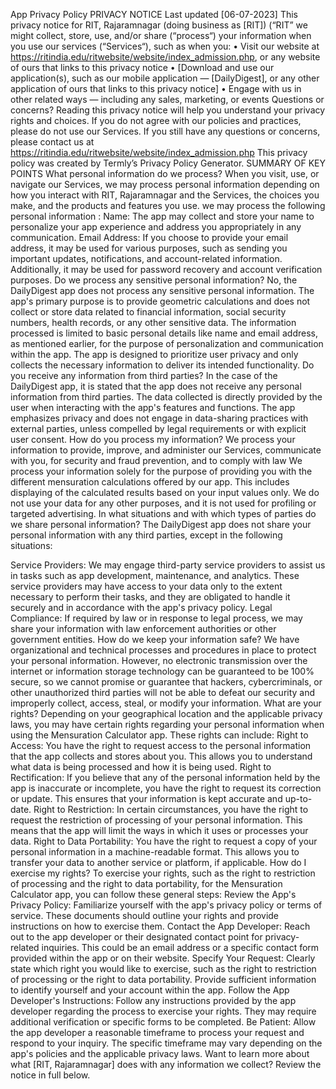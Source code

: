App Privacy Policy 
PRIVACY NOTICE
Last updated [06-07-2023]
This privacy notice for RIT, Rajaramnagar  (doing business as [RIT]) (“RIT” we might collect, store, use, and/or share (“process“) your information when you use our services (“Services“), such as when you:
•	Visit our website at https://ritindia.edu/ritwebsite/website/index_admission.php, or any website of ours that links to this privacy notice
•	[Download and use our application(s), such as our mobile application — [DailyDigest], or any other application of ours that links to this privacy notice]
•	Engage with us in other related ways ― including any sales, marketing, or events
Questions or concerns? Reading this privacy notice will help you understand your privacy rights and choices. If you do not agree with our policies and practices, please do not use our Services. If you still have any questions or concerns, please contact us at https://ritindia.edu/ritwebsite/website/index_admission.php
This privacy policy was created by Termly’s Privacy Policy Generator.
SUMMARY OF KEY POINTS
What personal information do we process? When you visit, use, or navigate our Services, we may process personal information depending on how you interact with RIT, Rajaramnagar and the Services, the choices you make, and the products and features you use.
we may process the following personal information :
Name: The app may collect and store your name to personalize your app experience and address you appropriately in any communication.
Email Address: If you choose to provide your email address, it may be used for various purposes, such as sending you important updates, notifications, and account-related information. Additionally, it may be used for password recovery and account verification purposes.
Do we process any sensitive personal information? No, the DailyDigest app does not process any sensitive personal information. The app's primary purpose is to provide geometric calculations and does not collect or store data related to financial information, social security numbers, health records, or any other sensitive data. The information processed is limited to basic personal details like name and email address, as mentioned earlier, for the purpose of personalization and communication within the app. The app is designed to prioritize user privacy and only collects the necessary information to deliver its intended functionality.
Do you receive any information from third parties? In the case of the DailyDigest app, it is stated that the app does not receive any personal information from third parties. The data collected is directly provided by the user when interacting with the app's features and functions. The app emphasizes privacy and does not engage in data-sharing practices with external parties, unless compelled by legal requirements or with explicit user consent.
How do you process my information? We process your information to provide, improve, and administer our Services, communicate with you, for security and fraud prevention, and to comply with law We process your information solely for the purpose of providing you with the different mensuration calculations offered by our app. This includes displaying of the calculated results based on your input values only. We do not use your data for any other purposes, and it is not used for profiling or targeted advertising.
In what situations and with which types of parties do we share personal information? 
The DailyDigest app does not share your personal information with any third parties, except in the following situations:

Service Providers: We may engage third-party service providers to assist us in tasks such as app development, maintenance, and analytics. These service providers may have access to your data only to the extent necessary to perform their tasks, and they are obligated to handle it securely and in accordance with the app's privacy policy.
Legal Compliance: If required by law or in response to legal process, we may share your information with law enforcement authorities or other government entities.
How do we keep your information safe? We have organizational and technical processes and procedures in place to protect your personal information. However, no electronic transmission over the internet or information storage technology can be guaranteed to be 100% secure, so we cannot promise or guarantee that hackers, cybercriminals, or other unauthorized third parties will not be able to defeat our security and improperly collect, access, steal, or modify your information.
What are your rights? Depending on your geographical location and the applicable privacy laws, you may have certain rights regarding your personal information when using the Mensuration Calculator app. These rights can include:
Right to Access: You have the right to request access to the personal information that the app collects and stores about you. This allows you to understand what data is being processed and how it is being used.
Right to Rectification: If you believe that any of the personal information held by the app is inaccurate or incomplete, you have the right to request its correction or update. This ensures that your information is kept accurate and up-to-date.
Right to Restriction: In certain circumstances, you have the right to request the restriction of processing of your personal information. This means that the app will limit the ways in which it uses or processes your data.
Right to Data Portability: You have the right to request a copy of your personal information in a machine-readable format. This allows you to transfer your data to another service or platform, if applicable.
How do I exercise my rights? To exercise your rights, such as the right to restriction of processing and the right to data portability, for the Mensuration Calculator app, you can follow these general steps:
Review the App's Privacy Policy: Familiarize yourself with the app's privacy policy or terms of service. These documents should outline your rights and provide instructions on how to exercise them.
Contact the App Developer: Reach out to the app developer or their designated contact point for privacy-related inquiries. This could be an email address or a specific contact form provided within the app or on their website.
Specify Your Request: Clearly state which right you would like to exercise, such as the right to restriction of processing or the right to data portability. Provide sufficient information to identify yourself and your account within the app.
Follow the App Developer's Instructions: Follow any instructions provided by the app developer regarding the process to exercise your rights. They may require additional verification or specific forms to be completed.
Be Patient: Allow the app developer a reasonable timeframe to process your request and respond to your inquiry. The specific timeframe may vary depending on the app's policies and the applicable privacy laws.
Want to learn more about what [RIT, Rajaramnagar] does with any information we collect? Review the notice in full below.

